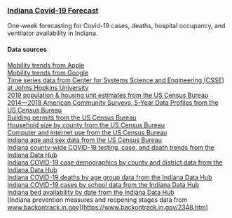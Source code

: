 ### [Indiana Covid-19 Forecast](https://nbennett320.github.io/indiana-covid19-forecast/)

One-week forecasting for Covid-19 cases, deaths, hospital occupancy, and ventilator availability in Indiana.

#### Data sources
[Mobility trends from Apple](https://covid19.apple.com/mobility) <br />
[Mobility trends from Google](https://www.google.com/covid19/mobility/) <br />
[Time series data from Center for Systems Science and Engineering (CSSE) at Johns Hopkins University](https://github.com/CSSEGISandData/COVID-19) <br />
[2019 population & housing unit estimates from the US Census Bureau](https://www.census.gov/programs-surveys/popest.html) <br />
[2014—2018 American Community Surveys, 5-Year Data Profiles from the US Census Bureau](https://www.census.gov/acs/www/data/data-tables-and-tools/data-profiles/2018/) <br />
[Building permits from the US Census Bureau](https://www.census.gov/construction/bps/) <br />
[Household size by county from the US Census Bureau](https://www.census.gov/topics/families.html) <br />
[Computer and internet use from the US Census Bureau](https://www.census.gov/topics/population/computer-internet.html) <br />
[Indiana age and sex data from the US Census Bureau](https://www.census-charts.com/ASC/Indiana.html) <br />
[Indiana county-wide COVID-19 testing, case, and death trends from the Indiana Data Hub](https://hub.mph.in.gov/dataset/covid-19-county-wide-test-case-and-death-trends/resource/afaa225d-ac4e-4e80-9190-f6800c366b58) <br />
[Indiana COVID-19 case demographics by county and district data from the Indiana Data Hub](https://hub.mph.in.gov/dataset/covid-19-case-demographics-by-county/resource/9ae4b185-b81d-40d5-aee2-f0e30405c162) <br />
[Indiana COVID-19 deaths by age group data from the Indiana Data Hub](https://hub.mph.in.gov/dataset/covid-19-deaths-by-date-by-age-group) <br />
[Indiana COVID-19 cases by school data from the Indiana Data Hub](https://hub.mph.in.gov/dataset/covid-19-cases-by-school/resource/39239f34-11ff-4dfc-9b9a-a408b0399458) <br />
[Indiana bed availability by date from the Indiana Data Hub](https://hub.mph.in.gov/dataset/covid-19-bed-and-vent-usage-by-day/resource/0c00f7b6-05b0-4ebe-8722-ccf33e1a314f) <br />
[Indiana prevention measures and reopening stages data from www.backontrack.in.gov](https://www.backontrack.in.gov/2348.htm)
